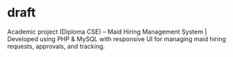 # draft
Academic project (Diploma CSE) – Maid Hiring Management System | Developed using PHP & MySQL with responsive UI for managing maid hiring requests, approvals, and tracking.

